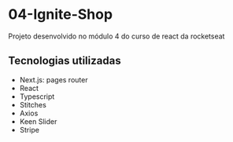# 04-Ignite-Shop

Projeto desenvolvido no módulo 4 do curso de react da rocketseat

## Tecnologias utilizadas

- Next.js: pages router
- React
- Typescript
- Stitches
- Axios
- Keen Slider
- Stripe

